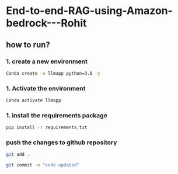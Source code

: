 # End-to-end-RAG-using-Amazon-bedrock---Rohit


## how to run?

### 1. create a new environment

```bash
Conda create -n llmapp python=3.8 -y
```



### 1. Activate the environment

```bash
Conda activate llmapp
```


### 1. install the requirements package

```bash
pip install -r requirements.txt
```



### push the changes to github repository

```bash
git add .
```

```bash
git commit -m "code updated"